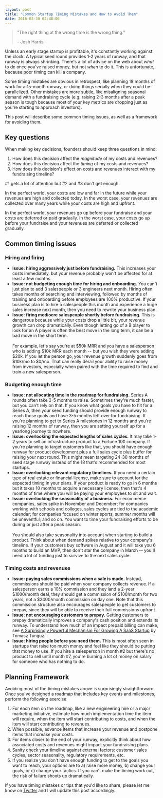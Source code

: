 ```yaml
---
layout: post
title: "Common Startup Timing Mistakes and How to Avoid Them"
date: 2016-08-30 02:48:00
---
```

> "The right thing at the wrong time is the wrong thing."
> 
> \- Josh Harris

Unless an early stage startup is profitable, it's constantly working against the clock. A typical seed round provides 1-2 years of runway, and that runway is always shrinking. There's a lot of advice on the web about _what_ to do once you've raised money, but not _when_ to do it. This is unfortunate, because poor timing can kill a company.

Some timing mistakes are obvious in retrospect, like planning 18 months of work for a 15-month runway, or doing things serially when they could be parallelized. Other mistakes are more subtle, like misaligning seasonal demand with a fundraising cycle (e.g. raising 2-3 months after a peak season is tough because most of your key metrics are dropping just as you're starting to approach investors).

This post will describe some common timing issues, as well as a framework for avoiding them.

## Key questions
When making key decisions, founders should keep three questions in mind:

1. How does this decision affect the _magnitude_ of my costs and revenues?
2. How does this decision affect the _timing_ of my costs and revenues?
3. How does this decision's effect on costs and revenues interact with my fundraising timeline?

\#1 gets a lot of attention but \#2 and \#3 don't get enough.

In the perfect world, your costs are low and far in the future while your revenues are high and collected today. In the worst case, your revenues are collected over many years while your costs are high and upfront.

In the perfect world, your revenues go up before your fundraise and your costs are deferred or paid gradually. In the worst case, your costs go up before your fundraise and your revenues are deferred or collected gradually.

## Common timing issues

### Hiring and firing
* **Issue: hiring aggressively just before fundraising.** This increases your costs immediately, but your revenue probably won't be affected for at least a few months.
* **Issue: not budgeting enough time for hiring and onboarding.** You can't just plan to add 3 salespeople or 3 engineers next month. Hiring often takes months of searching and interviewing, followed by months of training and onboarding before employees are 100% productive. If your business plan is to hire 5 salespeople this month and experience a huge sales increase next month, then you need to rewrite your business plan.
* **Issue: firing mediocre salespeople shortly before fundraising.** This is dangerous because while your costs drop a little bit, your revenue growth can drop dramatically. Even though letting go of a B player to look for an A player is often the best move in the long term, it can be a bad move in the short term.<br><br>For example, let's say you're at $50k MRR and you have a salesperson who is adding $10k MRR each month -- but you wish they were adding $20k. If you let the person go, your revenue growth suddenly goes from $10k/mo to $0/mo. That can really derail your ability to raise money from investors, especially when paired with the time required to find and train a new salesperson.

### Budgeting enough time
* **Issue: not allocating time in the roadmap for fundraising.** Series A rounds often take 3-5 months to raise. Sometimes they're much faster, but you can't rely on that. If you know what goals you have to hit for a Series A, then your seed funding should provide enough runway to reach those goals and have 3-5 months left over for fundraising. If you're planning to get to Series A milestones in 12 months and you're raising 12 months of runway, then you are setting yourself up for a yearlong journey to nowhere.
* **Issue: overlooking the expected lengths of sales cycles.** It may take 1-2 years to sell an infrastructure product to a Fortune 100 company. If you're planning to target customers like that, you should have enough runway for product development plus a full sales cycle plus buffer for raising your next round. This might mean targeting 24-30 months of seed stage runway instead of the 18 that's recommended for most startups. 
* **Issue: overlooking relevant regulatory timelines.** If you need a certain type of real estate or financial license, make sure to account for the expected timing in your plans. If your product is ready to go in 6 months but it takes 10 months to acquire a necessary license, then that's 4 months of time where you will be paying your employees to sit and wait. 
* **Issue: overlooking the seasonality of a business.** For ecommerce companies, sales spike in November and December; for companies working with schools and colleges, sales cycles are tied to the academic calendar; for companies focused on winter sports, summer months will be uneventful; and so on. You want to time your fundraising efforts to be during or just after a peak season.<br><br>You should also take seasonality into account when starting to build a product. Think about when demand spikes relative to your company's timeline. If your customers buy software in August and it will take you 6 months to build an MVP, then don't star the company in March -- you'll need a lot of funding just to survive to the next sales cycle.

### Timing costs and revenues
* **Issue: paying sales commissions when a sale is made.** Instead, commissions should be paid when your company collects revenue. If a salesperson earns a 10% commission and they land a 2-year $1000/month deal, they should get a commission of $100/month for two years, not a $2400/month commission on day one. Note that this commission structure also encourages salespeople to get customers to prepay, since they will be able to receive their full commissions upfront.
* **Issue: not encouraging customers to prepay.** Getting customers to prepay dramatically improves a company's cash position and extends its runway. To understand how much of an impact prepaid billing can make, see <a href="http://tomtunguz.com/cash-collections/" target="_blank">A Surprisingly Powerful Mechanism For Growing A SaaS Startup</a> by Tomasz Tunguz.
* **Issue: hiring people before you need them.** This is most often seen in startups that raise too much money and feel like they should be putting that money to use. If you hire a salesperson in month #2 but there's no product to sell until month #7, you're burning a lot of money on salary for someone who has nothing to do.

## Planning Framework

Avoiding most of the timing mistakes above is surprisingly straightforward. Once you've designed a roadmap that includes key events and milestones, perform the following exercise:

1. For each item on the roadmap, like a new engineering hire or a major marketing initiative, estimate how much implementation time the item will require, when the item will start contributing to costs, and when the item will start contributing to revenues.
2. When possible, advance items that increase your revenue and postpone items that increase your costs.
3. For items closer to the end of your runway, explicitly think about how associated costs and revenues might impact your fundraising plans.
4. Sanity check your timeline against external factors: customer sales cycles, sector seasonality, regulatory requirements, etc.
5. If you realize you don't have enough funding to get to the goals you want to reach, your options are to a) raise more money, b) change your goals, or c) change your tactics. If you can't make the timing work out, the risk of failure shoots up dramatically.

If you have timing mistakes or tips that you'd like to share, please let me know on <a href="https://twitter.com/lpolovets" target="_blank">Twitter</a> and I will update this post accordingly.